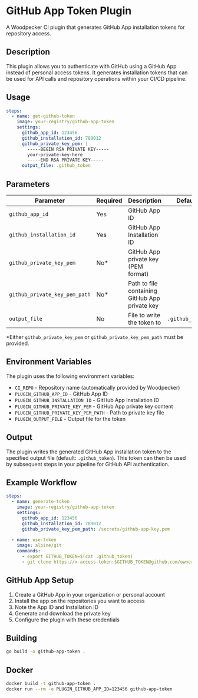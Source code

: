 # GitHub App Token Plugin

A Woodpecker CI plugin that generates GitHub App installation tokens for repository access.

## Description

This plugin allows you to authenticate with GitHub using a GitHub App instead of personal access tokens. It generates installation tokens that can be used for API calls and repository operations within your CI/CD pipeline.

## Usage

```yaml
steps:
  - name: get-github-token
    image: your-registry/github-app-token
    settings:
      github_app_id: 123456
      github_installation_id: 789012
      github_private_key_pem: |
        -----BEGIN RSA PRIVATE KEY-----
        your-private-key-here
        -----END RSA PRIVATE KEY-----
      output_file: .github_token
```

## Parameters

| Parameter | Required | Description | Default |
|-----------|----------|-------------|---------|
| `github_app_id` | Yes | GitHub App ID | |
| `github_installation_id` | Yes | GitHub App Installation ID | |
| `github_private_key_pem` | No* | GitHub App private key (PEM format) | |
| `github_private_key_pem_path` | No* | Path to file containing GitHub App private key | |
| `output_file` | No | File to write the token to | `.github_token` |

*Either `github_private_key_pem` or `github_private_key_pem_path` must be provided.

## Environment Variables

The plugin uses the following environment variables:

- `CI_REPO` - Repository name (automatically provided by Woodpecker)
- `PLUGIN_GITHUB_APP_ID` - GitHub App ID
- `PLUGIN_GITHUB_INSTALLATION_ID` - GitHub App Installation ID  
- `PLUGIN_GITHUB_PRIVATE_KEY_PEM` - GitHub App private key content
- `PLUGIN_GITHUB_PRIVATE_KEY_PEM_PATH` - Path to private key file
- `PLUGIN_OUTPUT_FILE` - Output file for the token

## Output

The plugin writes the generated GitHub App installation token to the specified output file (default: `.github_token`). This token can then be used by subsequent steps in your pipeline for GitHub API authentication.

## Example Workflow

```yaml
steps:
  - name: generate-token
    image: your-registry/github-app-token
    settings:
      github_app_id: 123456
      github_installation_id: 789012
      github_private_key_pem_path: /secrets/github-app-key.pem
      
  - name: use-token
    image: alpine/git
    commands:
      - export GITHUB_TOKEN=$(cat .github_token)
      - git clone https://x-access-token:$GITHUB_TOKEN@github.com/owner/repo.git
```

## GitHub App Setup

1. Create a GitHub App in your organization or personal account
2. Install the app on the repositories you want to access
3. Note the App ID and Installation ID
4. Generate and download the private key
5. Configure the plugin with these credentials

## Building

```bash
go build -o github-app-token .
```

## Docker

```bash
docker build -t github-app-token .
docker run --rm -e PLUGIN_GITHUB_APP_ID=123456 github-app-token
```